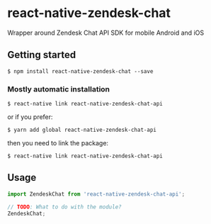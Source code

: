 # react-native-zendesk-chat
Wrapper around Zendesk Chat API SDK for mobile Android and iOS

## Getting started

`$ npm install react-native-zendesk-chat --save`

### Mostly automatic installation

`$ react-native link react-native-zendesk-chat-api`
<br />

or if you prefer:
<br />

`$ yarn add global react-native-zendesk-chat-api`
<br />

then you need to link the package:
<br />

`$ react-native link react-native-zendesk-chat-api`

## Usage
```javascript
import ZendeskChat from 'react-native-zendesk-chat-api';

// TODO: What to do with the module?
ZendeskChat;
```

